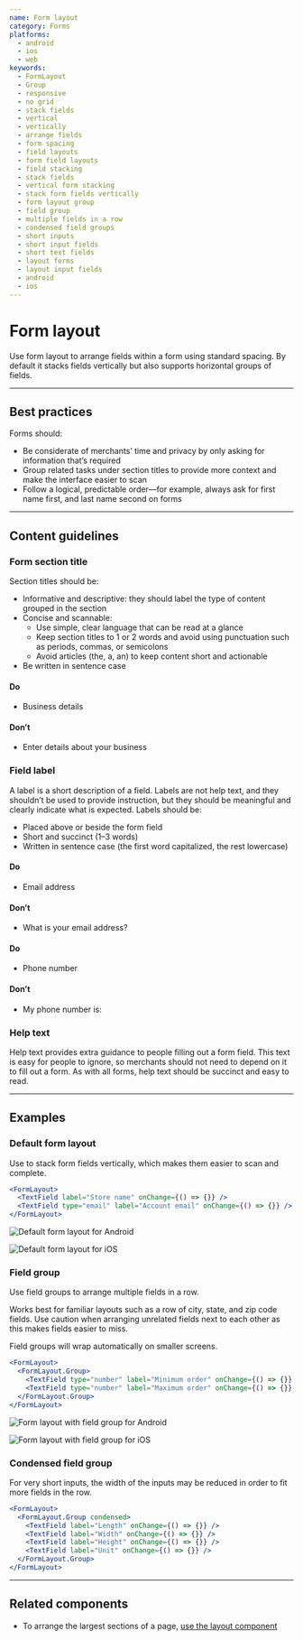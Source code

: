 ```yaml
---
name: Form layout
category: Forms
platforms:
  - android
  - ios
  - web
keywords:
  - FormLayout
  - Group
  - responsive
  - no grid
  - stack fields
  - vertical
  - vertically
  - arrange fields
  - form spacing
  - field layouts
  - form field layouts
  - field stacking
  - stack fields
  - vertical form stacking
  - stack form fields vertically
  - form layout group
  - field group
  - multiple fields in a row
  - condensed field groups
  - short inputs
  - short input fields
  - short text fields
  - layout forms
  - layout input fields
  - android
  - ios
---
```


# Form layout

Use form layout to arrange fields within a form using standard spacing. By default it stacks fields vertically but also supports horizontal groups of fields.

---

## Best practices

Forms should:

- Be considerate of merchants’ time and privacy by only asking for information that’s required
- Group related tasks under section titles to provide more context and make the interface easier to scan
- Follow a logical, predictable order—for example, always ask for first name first, and last name second on forms

---

## Content guidelines

### Form section title

Section titles should be:

- Informative and descriptive: they should label the type of content grouped in the section
- Concise and scannable:
  - Use simple, clear language that can be read at a glance
  - Keep section titles to 1 or 2 words and avoid using punctuation such as periods, commas, or semicolons
  - Avoid articles (the, a, an) to keep content short and actionable
- Be written in sentence case

<!-- usagelist -->

#### Do

- Business details

#### Don’t

- Enter details about your business

<!-- end -->

### Field label

A label is a short description of a field. Labels are not help text, and they shouldn’t be used to provide instruction, but they should be meaningful and clearly indicate what is expected. Labels should be:

- Placed above or beside the form field
- Short and succinct (1–3 words)
- Written in sentence case (the first word capitalized, the rest lowercase)

<!-- usagelist -->

#### Do

- Email address

#### Don’t

- What is your email address?

<!-- end -->

<!-- usagelist -->

#### Do

- Phone number

#### Don’t

- My phone number is:

<!-- end -->

### Help text

Help text provides extra guidance to people filling out a form field. This text is easy for people to ignore, so merchants should not need to depend on it to fill out a form. As with all forms, help text should be succinct and easy to read.

---

## Examples

### Default form layout

Use to stack form fields vertically, which makes them easier to scan and complete.

```jsx
<FormLayout>
  <TextField label="Store name" onChange={() => {}} />
  <TextField type="email" label="Account email" onChange={() => {}} />
</FormLayout>
```

<!-- content-for: android -->

![Default form layout for Android](components/FormLayout/android/default.png)

<!-- /content-for -->

<!-- content-for: ios -->

![Default form layout for iOS](components/FormLayout/ios/default.png)

<!-- /content-for -->

### Field group

Use field groups to arrange multiple fields in a row.

Works best for familiar layouts such as a row of city, state, and zip code fields. Use caution when arranging unrelated fields next to each other as this makes fields easier to miss.

Field groups will wrap automatically on smaller screens.

```jsx
<FormLayout>
  <FormLayout.Group>
    <TextField type="number" label="Minimum order" onChange={() => {}} />
    <TextField type="number" label="Maximum order" onChange={() => {}} />
  </FormLayout.Group>
</FormLayout>
```

<!-- content-for: android -->

![Form layout with field group for Android](components/FormLayout/android/field-group.png)

<!-- /content-for -->

<!-- content-for: ios -->

![Form layout with field group for iOS](components/FormLayout/ios/field-group.png)

<!-- /content-for -->

### Condensed field group

<!-- example-for: web -->

For very short inputs, the width of the inputs may be reduced in order to fit more fields in the row.

```jsx
<FormLayout>
  <FormLayout.Group condensed>
    <TextField label="Length" onChange={() => {}} />
    <TextField label="Width" onChange={() => {}} />
    <TextField label="Height" onChange={() => {}} />
    <TextField label="Unit" onChange={() => {}} />
  </FormLayout.Group>
</FormLayout>
```

---

## Related components

- To arrange the largest sections of a page, [use the layout component](/components/structure/layout)
